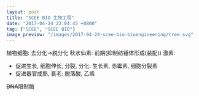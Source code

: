 ```yaml
---
layout: post
title: "SCEE BIO 生物工程"
date: "2017-04-24 22:04:45 +0800"
tag: ["SCEE", "SCEE BIO"]
image_preview: "/images/2017-04-24-scee-bio-bioengineering/tree.svg"
---
```


植物细胞: 去分化→脱分化
秋水仙素: 前期(抑制纺锤体形成(装配))
激素:
* 促进生长, 细胞伸长, 分裂, 分化: 生长素, 赤霉素, 细胞分裂素
* 促进器官成熟, 衰老: 脱落酸, 乙烯

~~DNA~~限制酶

